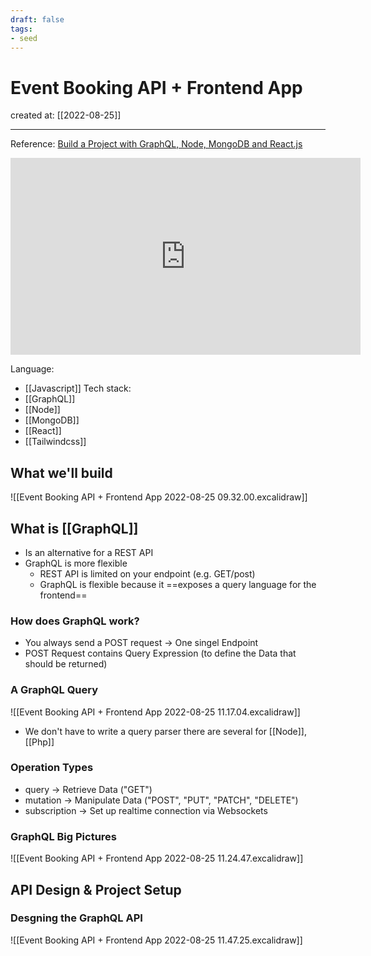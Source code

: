 ```yaml
---
draft: false
tags: 
- seed
---
```


# Event Booking API + Frontend App

created at: [[2022-08-25]]

---

Reference: [Build a Project with GraphQL, Node, MongoDB and React.js](https://www.youtube.com/watch?v=7giZGFDGnkc&list=PL55RiY5tL51rG1x02Yyj93iypUuHYXcB_)

<div class="iframe-container">
<iframe width="560" height="315" src="https://www.youtube.com/embed/7giZGFDGnkc" title="YouTube video player" frameborder="0" allow="accelerometer; autoplay; clipboard-write; encrypted-media; gyroscope; picture-in-picture" allowfullscreen></iframe>
</div>

Language:

- [[Javascript]]
  Tech stack:
- [[GraphQL]]
- [[Node]]
- [[MongoDB]]
- [[React]]
- [[Tailwindcss]]

## What we'll build

![[Event Booking API + Frontend App 2022-08-25 09.32.00.excalidraw]]

## What is [[GraphQL]]

- Is an alternative for a REST API
- GraphQL is more flexible
  - REST API is limited on your endpoint (e.g. GET/post)
  - GraphQL is flexible because it ==exposes a query language for the frontend==

### How does GraphQL work?

- You always send a POST request -> One singel Endpoint
- POST Request contains Query Expression (to define the Data that should be returned)

### A GraphQL Query

![[Event Booking API + Frontend App 2022-08-25 11.17.04.excalidraw]]

- We don't have to write a query parser there are several for [[Node]], [[Php]]

### Operation Types

- query -> Retrieve Data ("GET")
- mutation -> Manipulate Data ("POST", "PUT", "PATCH", "DELETE")
- subscription -> Set up realtime connection via Websockets

### GraphQL Big Pictures

![[Event Booking API + Frontend App 2022-08-25 11.24.47.excalidraw]]

## API Design & Project Setup

### Desgning the GraphQL API

![[Event Booking API + Frontend App 2022-08-25 11.47.25.excalidraw]]
